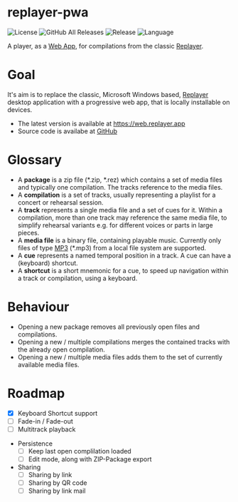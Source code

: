 # replayer-pwa

![License](https://img.shields.io/github/license/suterma/replayer-pwa.svg)
![GitHub All Releases](https://img.shields.io/github/downloads/suterma/replayer-pwa/total.svg)
![Release](https://img.shields.io/github/release/suterma/replayer-pwa.svg)
![Language](https://img.shields.io/github/languages/top/suterma/replayer-pwa.svg)

A player, as a [Web App](https://replayer.app), for compilations from the classic [Replayer](https://github.com/suterma/replayer).

# Goal

It's aim is to replace the classic, Microsoft Windows based, [Replayer](https://github.com/suterma/replayer) desktop application with a progressive web app, that is locally installable on devices.

-   The latest version is available at https://web.replayer.app
-   Source code is availabe at [GitHub](https://github.com/suterma/replayer-pwa)

# Glossary

-   A **package** is a zip file (\*.zip, \*.rez) which contains a set of media files and typically one compilation. The tracks reference to the media files.
-   A **compilation** is a set of tracks, usually representing a playlist for a concert or rehearsal session.
-   A **track** represents a single media file and a set of cues for it. Within a compilation, more than one track may reference the same media file, to simplify rehearsal variants e.g. for different voices or parts in large pieces.
-   A **media file** is a binary file, containing playable music. Currently only files of type [MP3](https://en.wikipedia.org/wiki/MP3) (\*.mp3) from a local file system are supported.
-   A **cue** represents a named temporal position in a track. A cue can have a (keyboard) shortcut.
-   A **shortcut** is a short mnemonic for a cue, to speed up navigation within a track or compilation, using a keyboard.

# Behaviour

-   Opening a new package removes all previously open files and compilations.
-   Opening a new / multiple compilations merges the contained tracks with the already open compilation.
-   Opening a new / multiple media files adds them to the set of currently available media files.

# Roadmap

* [x] Keyboard Shortcut support
* [ ] Fade-in / Fade-out
* [ ] Multitrack playback
* Persistence
  * [ ] Keep last open complilation loaded
  * [ ] Edit mode, along with ZIP-Package export
* Sharing
  * [ ] Sharing by link
  * [ ] Sharing by QR code
  * [ ] Sharing by link mail
